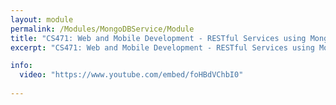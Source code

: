 ```yaml
---
layout: module
permalink: /Modules/MongoDBService/Module
title: "CS471: Web and Mobile Development - RESTful Services using MongoDB"
excerpt: "CS471: Web and Mobile Development - RESTful Services using MongoDB"

info:
  video: "https://www.youtube.com/embed/foHBdVChbI0"
  
---
```

